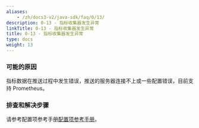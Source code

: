 ```yaml
---
aliases:
    - /zh/docs3-v2/java-sdk/faq/0/13/
description: 0-13 - 指标收集器发生异常
linkTitle: 0-13 - 指标收集器发生异常
title: 0-13 - 指标收集器发生异常
type: docs
weight: 13
---
```





### 可能的原因

指标数据在推送过程中发生错误，推送的服务器连接不上或一些配置错误，目前支持 Prometheus。

### 排查和解决步骤

请参考配置项参考手册[配置项参考手册](/zh-cn/docs3-v2/java-sdk/reference-manual/config/properties/#metrics)。